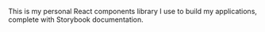 This is my personal React components library I use to build my applications, complete with Storybook documentation.
